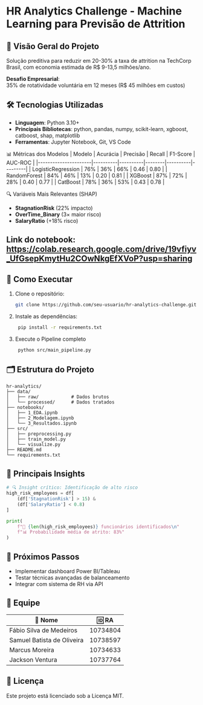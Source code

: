 
# HR Analytics Challenge - Machine Learning para Previsão de Attrition

## 📌 Visão Geral do Projeto
Solução preditiva para reduzir em 20-30% a taxa de attrition na TechCorp Brasil, com economia estimada de R$ 9-13,5 milhões/ano.

**Desafio Empresarial**:  
35% de rotatividade voluntária em 12 meses (R$ 45 milhões em custos)

## 🛠️ Tecnologias Utilizadas
- **Linguagem**: Python 3.10+
- **Principais Bibliotecas**: python, pandas, numpy, scikit-learn, xgboost, catboost, shap, matplotlib
- **Ferramentas**: Jupyter Notebook, Git, VS Code

📊 Métricas dos Modelos
| Modelo               | Acurácia | Precisão | Recall | F1-Score | AUC-ROC |
|----------------------|----------|----------|--------|----------|---------|
| LogisticRegression   | 76%      | 36%      | 66%    | 0.46     | 0.80    |
| RandomForest         | 84%      | 46%      | 13%    | 0.20     | 0.81    |
| XGBoost              | 87%      | 72%      | 28%    | 0.40     | 0.77    |
| CatBoost             | 78%      | 36%      | 53%    | 0.43     | 0.78    |

🔍 Variáveis Mais Relevantes (SHAP)
- **StagnationRisk** (22% impacto)
- **OverTime_Binary** (3× maior risco)
- **SalaryRatio** (+18% risco)

## Link do notebook: https://colab.research.google.com/drive/19vfiyv_UfGsepKmytHu2COwNkgEfXVoP?usp=sharing
  
## 🚀 Como Executar

1. Clone o repositório:
   ```bash
   git clone https://github.com/seu-usuario/hr-analytics-challenge.git
2. Instale as dependências:
   ```bash
    pip install -r requirements.txt
3. Execute o Pipeline completo
   ```bash
    python src/main_pipeline.py


## 🗂️ Estrutura do Projeto
```
hr-analytics/
├── data/
│   ├── raw/            # Dados brutos
│   └── processed/      # Dados tratados
├── notebooks/
│   ├── 1_EDA.ipynb
│   ├── 2_Modelagem.ipynb
│   └── 3_Resultados.ipynb
├── src/
│   ├── preprocessing.py
│   ├── train_model.py
│   └── visualize.py
├── README.md
└── requirements.txt
```
## 📌 Principais Insights
```python
# 🔍 Insight crítico: Identificação de alto risco
high_risk_employees = df[
    (df['StagnationRisk'] > 15) & 
    (df['SalaryRatio'] < 0.8)
]

print(
    f"🚨 {len(high_risk_employees)} funcionários identificados\n"
    f"📊 Probabilidade média de atrito: 83%"
)
```

## 📅 Próximos Passos
- Implementar dashboard Power BI/Tableau
- Testar técnicas avançadas de balanceamento
- Integrar com sistema de RH via API

## 👤 Equipe
| 👤 Nome                   | 🆔 RA      |
|---------------------------|-----------|
| Fábio Silva de Medeiros   | 10734804  |
| Samuel Batista de Oliveira| 10738597  |
| Marcus Moreira            | 10734633  |
| Jackson Ventura           | 10737764  |


## 📄 Licença
Este projeto está licenciado sob a Licença MIT.
